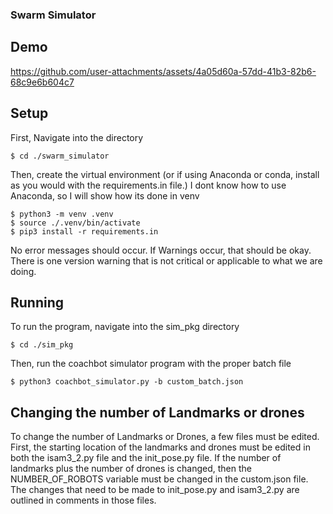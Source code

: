 ### Swarm Simulator

## Demo

https://github.com/user-attachments/assets/4a05d60a-57dd-41b3-82b6-68c9e6b604c7

## Setup

First, Navigate into the directory
```
$ cd ./swarm_simulator
```
Then, create the virtual environment (or if using Anaconda or conda, install as you 
would with the requirements.in file.) I dont know how to use Anaconda, so I will show
how its done in venv
```
$ python3 -m venv .venv
$ source ./.venv/bin/activate
$ pip3 install -r requirements.in
```
No error messages should occur. If Warnings occur, that should be okay. There is one version warning that is not critical or applicable to what we are doing.

## Running

To run the program, navigate into the sim_pkg directory
```
$ cd ./sim_pkg
```
Then, run the coachbot simulator program with the proper batch file
```
$ python3 coachbot_simulator.py -b custom_batch.json
```

## Changing the number of Landmarks or drones

To change the number of Landmarks or Drones, a few files must be edited. First, the starting location of the landmarks and drones must be edited in both the isam3_2.py file and the init_pose.py file. If the number of landmarks plus the number of drones is changed, then the NUMBER_OF_ROBOTS variable must be changed in the custom.json file. The changes that need to be made to init_pose.py and isam3_2.py are outlined in comments in those files. 

